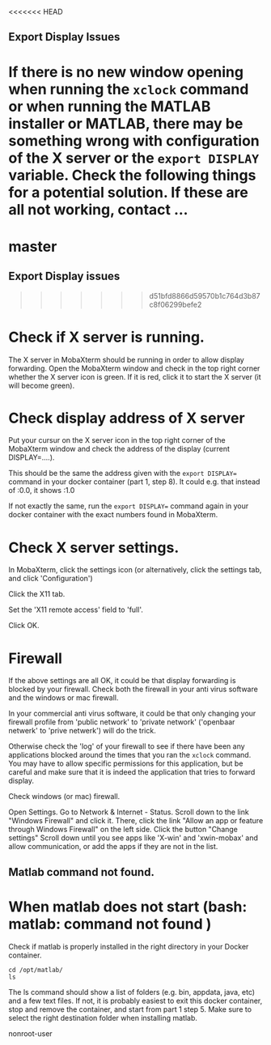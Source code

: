 
<<<<<<< HEAD
## Export Display Issues

If there is no new window opening when running the `xclock` command or when running the MATLAB installer or MATLAB, there may be something wrong with configuration of the X server or the `export DISPLAY` variable. Check the following things for a potential solution. If these are all not working, contact ...
=======
master
=======
## Export Display issues
>>>>>>> d51bfd8866d59570b1c764d3b87c8f06299befe2

# Check if X server is running.

The X server in MobaXterm should be running in order to allow display forwarding.
Open the MobaXterm window and check in the top right corner whether the X server icon is green. If it is red, click it to start the X server (it will become green).

# Check display address of X server

Put your cursur on the X server icon in the top right corner of the MobaXterm window and check the address of the display (current DISPLAY=....).

This should be the same the address given with the `export DISPLAY=` command in your docker container (part 1, step 8). It could e.g. that instead of <IPv4 address>:0.0, it shows <IPv4 address>:1.0

If not exactly the same, run the `export DISPLAY=`  command again in your docker container with the exact numbers found in MobaXterm.

# Check X server settings.

In MobaXterm, click the settings icon (or alternatively, click the settings tab, and click 'Configuration') 

Click the X11 tab.

Set the 'X11 remote access' field to 'full'.

Click OK.

# Firewall 
 
If the above settings are all OK, it could be that display forwarding is blocked by your firewall. Check both the firewall in your anti virus software and the windows or mac firewall.

In your commercial anti virus software, it could be that only changing your firewall profile from 'public network' to 'private network' ('openbaar netwerk' to 'prive netwerk') will do the trick. 

Otherwise check the 'log' of your firewall to see if there have been any applications blocked around the times that you ran the `xclock` command. You may have to allow specific permissions for this application, but be careful and make sure that it is indeed the application that tries to forward display.

Check windows (or mac) firewall.

Open Settings.
Go to Network & Internet - Status.
Scroll down to the link "Windows Firewall" and click it.
There, click the link "Allow an app or feature through Windows Firewall" on the left side.
Click the button "Change settings"
Scroll down until you see apps like 'X-win' and 'xwin-mobax' and allow communication, or add the apps if they are not in the list.

## Matlab command not found.

# When matlab does not start (bash: matlab: command not found )
Check if matlab is properly installed in the right directory in your Docker container.

```
cd /opt/matlab/
ls
```

The ls command should show a list of folders (e.g. bin, appdata, java, etc) and a few text files.
If not, it is probably easiest to exit this docker container, stop and remove the container, and start from part 1 step 5. Make sure to select the right destination folder when installing matlab.





nonroot-user
